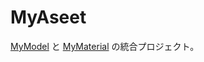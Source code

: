 ﻿# MyAseet
[MyModel](https://bitbucket.org/LUXOPHIA/mymodel) と [MyMaterial](https://bitbucket.org/LUXOPHIA/mymaterial) の統合プロジェクト。
